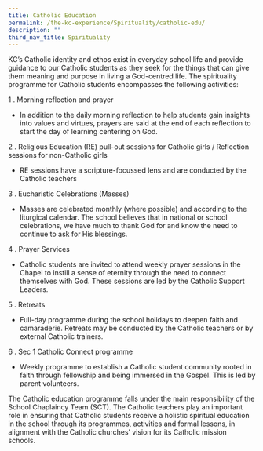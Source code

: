 ```yaml
---
title: Catholic Education
permalink: /the-kc-experience/Spirituality/catholic-edu/
description: ""
third_nav_title: Spirituality
---
```

KC’s Catholic identity and ethos exist in everyday school life and provide guidance to our Catholic students as they seek for the things that can give them meaning and purpose in living a God-centred life. The spirituality programme for Catholic students encompasses the following activities:

1 . Morning reflection and prayer
* In addition to the daily morning reflection to help students gain insights into values and virtues, prayers are said at the end of each reflection to start the day of learning centering on God.

2 . Religious Education (RE) pull-out sessions for Catholic girls / Reflection sessions for non-Catholic girls
* RE sessions have a scripture-focussed lens and are conducted by the Catholic teachers 

3 . Eucharistic Celebrations (Masses)
* Masses are celebrated monthly (where possible) and according to the liturgical calendar. The school believes that in national or school celebrations, we have much to thank God for and know the need to continue to ask for His blessings.

4 . Prayer Services
* Catholic students are invited to attend weekly prayer sessions in the Chapel to instill a sense of eternity through the need to connect themselves with God. These sessions are led by the Catholic Support Leaders.

5 . Retreats
* Full-day programme during the school holidays to deepen faith and camaraderie. Retreats may be conducted by the Catholic teachers or by external Catholic trainers.

6 . Sec 1 Catholic Connect programme
* Weekly programme to establish a Catholic student community rooted in faith through fellowship and being immersed in the Gospel. This is led by parent volunteers.

The Catholic education programme falls under the main responsibility of the School Chaplaincy Team (SCT). The Catholic teachers play an important role in ensuring that Catholic students receive a holistic spiritual education in the school through its programmes, activities and formal lessons, in alignment with the Catholic churches’ vision for its Catholic mission schools.
